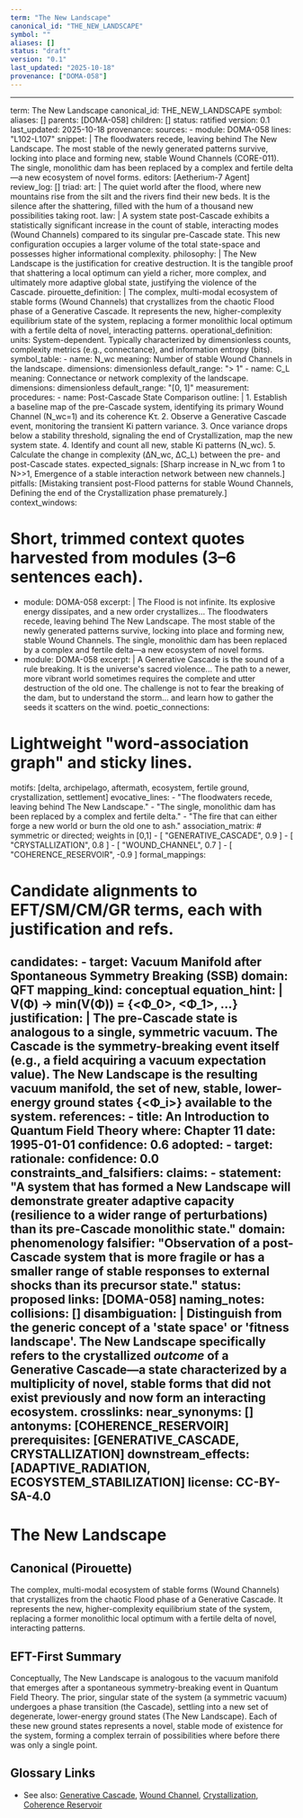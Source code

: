 ```yaml
---
term: "The New Landscape"
canonical_id: "THE_NEW_LANDSCAPE"
symbol: ""
aliases: []
status: "draft"
version: "0.1"
last_updated: "2025-10-18"
provenance: ["DOMA-058"]
---
```


---
term: The New Landscape
canonical_id: THE_NEW_LANDSCAPE
symbol: 
aliases: []
parents: [DOMA-058]
children: []
status: ratified
version: 0.1
last_updated: 2025-10-18
provenance:
  sources:
    - module: DOMA-058
      lines: "L102-L107"
      snippet: |
        The floodwaters recede, leaving behind The New Landscape. The most stable of the newly generated patterns survive, locking into place and forming new, stable Wound Channels (CORE-011). The single, monolithic dam has been replaced by a complex and fertile delta—a new ecosystem of novel forms.
  editors: [Aetherium-7 Agent]
  review_log: []
triad:
  art: |
    The quiet world after the flood, where new mountains rise from the silt and the rivers find their new beds. It is the silence after the shattering, filled with the hum of a thousand new possibilities taking root.
  law: |
    A system state post-Cascade exhibits a statistically significant increase in the count of stable, interacting modes (Wound Channels) compared to its singular pre-Cascade state. This new configuration occupies a larger volume of the total state-space and possesses higher informational complexity.
  philosophy: |
    The New Landscape is the justification for creative destruction. It is the tangible proof that shattering a local optimum can yield a richer, more complex, and ultimately more adaptive global state, justifying the violence of the Cascade.
pirouette_definition: |
  The complex, multi-modal ecosystem of stable forms (Wound Channels) that crystallizes from the chaotic Flood phase of a Generative Cascade. It represents the new, higher-complexity equilibrium state of the system, replacing a former monolithic local optimum with a fertile delta of novel, interacting patterns.
operational_definition:
  units: System-dependent. Typically characterized by dimensionless counts, complexity metrics (e.g., connectance), and information entropy (bits).
  symbol_table:
    - name: N_wc
      meaning: Number of stable Wound Channels in the landscape.
      dimensions: dimensionless
      default_range: "> 1"
    - name: C_L
      meaning: Connectance or network complexity of the landscape.
      dimensions: dimensionless
      default_range: "[0, 1]"
  measurement:
    procedures:
      - name: Post-Cascade State Comparison
        outline: |
          1. Establish a baseline map of the pre-Cascade system, identifying its primary Wound Channel (N_wc=1) and its coherence Kτ.
          2. Observe a Generative Cascade event, monitoring the transient Ki pattern variance.
          3. Once variance drops below a stability threshold, signaling the end of Crystallization, map the new system state.
          4. Identify and count all new, stable Ki patterns (N_wc).
          5. Calculate the change in complexity (ΔN_wc, ΔC_L) between the pre- and post-Cascade states.
        expected_signals: [Sharp increase in N_wc from 1 to N>>1, Emergence of a stable interaction network between new channels.]
        pitfalls: [Mistaking transient post-Flood patterns for stable Wound Channels, Defining the end of the Crystallization phase prematurely.]
context_windows:
  # Short, trimmed context quotes harvested from modules (3–6 sentences each).
  - module: DOMA-058
    excerpt: |
      The Flood is not infinite. Its explosive energy dissipates, and a new order crystallizes... The floodwaters recede, leaving behind The New Landscape. The most stable of the newly generated patterns survive, locking into place and forming new, stable Wound Channels. The single, monolithic dam has been replaced by a complex and fertile delta—a new ecosystem of novel forms.
  - module: DOMA-058
    excerpt: |
      A Generative Cascade is the sound of a rule breaking. It is the universe's sacred violence... The path to a newer, more vibrant world sometimes requires the complete and utter destruction of the old one. The challenge is not to fear the breaking of the dam, but to understand the storm... and learn how to gather the seeds it scatters on the wind.
poetic_connections:
  # Lightweight "word-association graph" and sticky lines.
  motifs: [delta, archipelago, aftermath, ecosystem, fertile ground, crystallization, settlement]
  evocative_lines:
    - "The floodwaters recede, leaving behind The New Landscape."
    - "The single, monolithic dam has been replaced by a complex and fertile delta."
    - "The fire that can either forge a new world or burn the old one to ash."
  association_matrix:
    # symmetric or directed; weights in [0,1]
    - [ "GENERATIVE_CASCADE", 0.9 ]
    - [ "CRYSTALLIZATION", 0.8 ]
    - [ "WOUND_CHANNEL", 0.7 ]
    - [ "COHERENCE_RESERVOIR", -0.9 ]
formal_mappings:
  # Candidate alignments to EFT/SM/CM/GR terms, each with justification and refs.
  candidates:
    - target: Vacuum Manifold after Spontaneous Symmetry Breaking (SSB)
      domain: QFT
      mapping_kind: conceptual
      equation_hint: |
        V(Φ) -> min(V(Φ)) = {<Φ_0>, <Φ_1>, ...}
      justification: |
        The pre-Cascade state is analogous to a single, symmetric vacuum. The Cascade is the symmetry-breaking event itself (e.g., a field acquiring a vacuum expectation value). The New Landscape is the resulting vacuum manifold, the set of new, stable, lower-energy ground states {<Φ_i>} available to the system.
      references:
        - title: An Introduction to Quantum Field Theory
          where: Chapter 11
          date: 1995-01-01
      confidence: 0.6
  adopted:
    - target: 
      rationale: 
      confidence: 0.0
constraints_and_falsifiers:
  claims:
    - statement: "A system that has formed a New Landscape will demonstrate greater adaptive capacity (resilience to a wider range of perturbations) than its pre-Cascade monolithic state."
      domain: phenomenology
      falsifier: "Observation of a post-Cascade system that is more fragile or has a smaller range of stable responses to external shocks than its precursor state."
      status: proposed
      links: [DOMA-058]
naming_notes:
  collisions: []
  disambiguation: |
    Distinguish from the generic concept of a 'state space' or 'fitness landscape'. The New Landscape specifically refers to the crystallized *outcome* of a Generative Cascade—a state characterized by a multiplicity of novel, stable forms that did not exist previously and now form an interacting ecosystem.
crosslinks:
  near_synonyms: []
  antonyms: [COHERENCE_RESERVOIR]
  prerequisites: [GENERATIVE_CASCADE, CRYSTALLIZATION]
  downstream_effects: [ADAPTIVE_RADIATION, ECOSYSTEM_STABILIZATION]
license: CC-BY-SA-4.0
---

# The New Landscape

## Canonical (Pirouette)
The complex, multi-modal ecosystem of stable forms (Wound Channels) that crystallizes from the chaotic Flood phase of a Generative Cascade. It represents the new, higher-complexity equilibrium state of the system, replacing a former monolithic local optimum with a fertile delta of novel, interacting patterns.

## EFT-First Summary
Conceptually, The New Landscape is analogous to the vacuum manifold that emerges after a spontaneous symmetry-breaking event in Quantum Field Theory. The prior, singular state of the system (a symmetric vacuum) undergoes a phase transition (the Cascade), settling into a new set of degenerate, lower-energy ground states (The New Landscape). Each of these new ground states represents a novel, stable mode of existence for the system, forming a complex terrain of possibilities where before there was only a single point.

## Glossary Links
- See also: [Generative Cascade](GENERATIVE_CASCADE), [Wound Channel](WOUND_CHANNEL), [Crystallization](CRYSTALLIZATION), [Coherence Reservoir](COHERENCE_RESERVOIR)